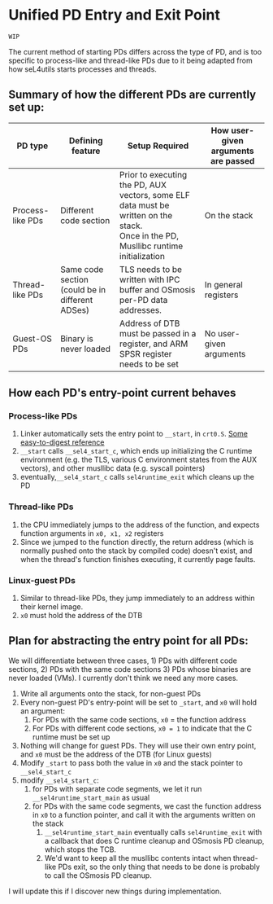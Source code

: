 # Unified PD Entry and Exit Point
```{attention}
WIP
```
The current method of starting PDs differs across the type of PD, and is too specific to process-like and thread-like PDs due to it being adapted from how seL4utils starts processes and threads.

## Summary of how the different PDs are currently set up:
| PD type          | Defining feature                                | Setup Required                                                                                                                          | How user-given arguments are passed |
| ---------------- | ----------------------------------------------- | --------------------------------------------------------------------------------------------------------------------------------------- | ----------------------------------- |
| Process-like PDs | Different code section                          | Prior to executing the PD, AUX vectors, some ELF data must be written on the stack. <br>Once in the PD, Musllibc runtime initialization | On the stack                        |
| Thread-like PDs  | Same code section (could be in different ADSes) | TLS needs to be written with IPC buffer and OSmosis per-PD data addresses.                                                              | In general registers                |
| Guest-OS PDs     | Binary is never loaded                          | Address of DTB must be passed in a register, and ARM SPSR register needs to be set                                                      | No user-given arguments             |

## How each PD's entry-point current behaves
### Process-like PDs
1) Linker automatically sets the entry point to `__start`, in `crt0.S`. [Some easy-to-digest reference](http://www.muppetlabs.com/~breadbox/software/tiny/teensy.html)
2) `__start` calls `__sel4_start_c`, which ends up initializing the C runtime environment (e.g. the TLS, various C environment states from the AUX vectors), and other musllibc data (e.g. syscall pointers)
3) eventually,`__sel4_start_c` calls `sel4runtime_exit` which cleans up the PD

### Thread-like PDs
1) the CPU immediately jumps to the address of the function, and expects function arguments in `x0, x1, x2` registers
2) Since we jumped to the function directly, the return address (which is normally pushed onto the stack by compiled code) doesn't exist, and when the thread's function finishes executing, it currently page faults. 

### Linux-guest PDs
1) Similar to thread-like PDs, they jump immediately to an address within their kernel image.
2) `x0` must hold the address of the DTB

## Plan for abstracting the entry point for all PDs:
We will differentiate between three cases, 1) PDs with different code sections, 2) PDs with the same code sections 3) PDs whose binaries are never loaded (VMs). I currently don't think we need any more cases.

1) Write all arguments onto the stack, for non-guest PDs
2) Every non-guest PD's entry-point will be set to `_start`, and `x0` will hold an argument:
	1) For PDs with the same code sections, `x0` = the function address
	3) For PDs with different code sections, `x0 = 1` to indicate that the C runtime must be set up
3) Nothing will change for guest PDs. They will use their own entry point, and `x0` must be the address of the DTB (for Linux guests)
4) Modify `_start` to pass both the value in `x0` and the stack pointer to `__sel4_start_c`
5) modify `__sel4_start_c`:
	1) for PDs with separate code segments, we let it run `__sel4runtime_start_main` as usual
	2) for PDs with the same code segments, we cast the function address in `x0` to a function pointer, and call it with the arguments written on the stack
		1) `__sel4runtime_start_main` eventually calls `sel4runtime_exit` with a callback that does C runtime cleanup and OSmosis PD cleanup, which stops the TCB. 
		2) We'd want to keep all the musllibc contents intact when thread-like PDs exit, so the only thing that needs to be done is probably to call the OSmosis PD cleanup.

I will update this if I discover new things during implementation.
